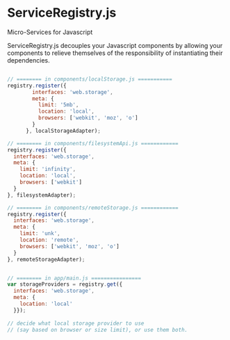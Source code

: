 ServiceRegistry.js
==================

Micro-Services for Javascript

ServiceRegistry.js decouples your Javascript components by allowing your components 
to relieve themselves of the responsibility of instantiating their dependencies.

```javascript

// ======== in components/localStorage.js ===========
registry.register({
        interfaces: 'web.storage',
        meta: {
          limit: '5mb',
          location: 'local',
          browsers: ['webkit', 'moz', 'o']
        }
      }, localStorageAdapter);

// ======== in components/filesystemApi.js ============
registry.register({
  interfaces: 'web.storage',
  meta: {
    limit: 'infinity',
    location: 'local',
    browsers: ['webkit']
  }
}, filesystemAdapter);

// ======== in components/remoteStorage.js ============
registry.register({
  interfaces: 'web.storage',
  meta: {
    limit: 'unk',
    location: 'remote',
    browsers: ['webkit', 'moz', 'o']
  }
}, remoteStorageAdapter);


// ======== in app/main.js ================
var storageProviders = registry.get({
  interfaces: 'web.storage',
  meta: {
    location: 'local'
  }});
  
// decide what local storage provider to use
// (say based on browser or size limit), or use them both.
```
